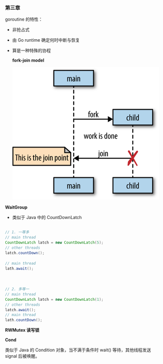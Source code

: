 ### 第三章

goroutine 的特性：

- 非抢占式
- 由 Go runtime 确定何时中断与恢复
- 算是一种特殊的协程
  
  **fork-join model**

  ![](./images/fork-join.png)


**WaitGroup**

- 类似于 Java 中的 CountDownLatch

```Java

// 1. 一等多
// main thread
CountDownLatch latch = new CountDownLatch(5);
// other threads
latch.countDown();

// main thread
lath.await();



// 2. 多等一
// main thread
CountDownLatch latch = new CountDownLatch(1);
// other threads
latch.await();
// main thread
lath.countDown();
```

**RWMutex 读写锁**

**Cond**

类似于 Java 的 Condition 对象，当不满于条件时 wait() 等待，其他线程发送 signal 后被唤醒。

